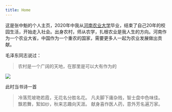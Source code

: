 ```yaml
---
title: Home
---
```


这是张中魁的个人主页，2020年中我从[河南农业大学](https://www.henau.edu.cn/)毕业，结束了自己20年的校园生活，开始走入社会。出身农村，师从农学，扎根农业是我人生的方向。河南作为一个农业大省，中国作为一个重农的国家，需要更多人一起为农业发展做出贡献。

毛泽东同志说过：

> 农村是一个广阔的天地，在那里是可以大有作为的

![](https://ss2.meipian.me/users/5129395/2a75dc1ae622492a89c7061f63a92c2b.jpg)


此时当书诗一首

>冷落荒坡艳若霞，无花名分胜名花。
>凡夫脚下庸杂贱，智士盘中色味佳。
>飘若舞，絮如纱，秋来志趣向天涯。
>献身喜作医人药，意外芳名遍万家。